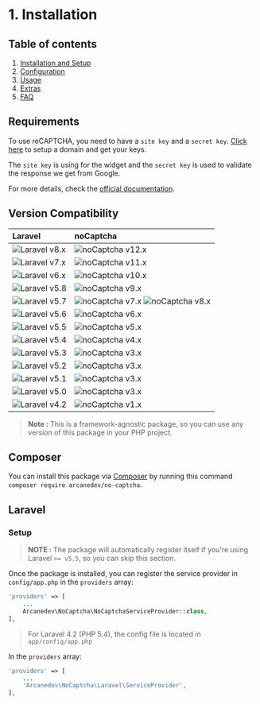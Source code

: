 # 1. Installation

## Table of contents

  1. [Installation and Setup](1-Installation-and-Setup.md)
  2. [Configuration](2-Configuration.md)
  3. [Usage](3-Usage.md)
  4. [Extras](4-Extras.md)
  5. [FAQ](5-FAQ.md)

## Requirements

To use reCAPTCHA, you need to have a `site key` and a `secret key`. [Click here](https://www.google.com/recaptcha/admin) to setup a domain and get your keys.

The `site key` is using for the widget and the `secret key` is used to validate the response we get from Google.

For more details, check the [official documentation](https://developers.google.com/recaptcha/).

## Version Compatibility

| Laravel                      | noCaptcha                                                           |
|:-----------------------------|:--------------------------------------------------------------------|
| ![Laravel v8.x][laravel_8_x] | ![noCaptcha v12.x][no_captcha_12_x]                                 |
| ![Laravel v7.x][laravel_7_x] | ![noCaptcha v11.x][no_captcha_11_x]                                 |
| ![Laravel v6.x][laravel_6_x] | ![noCaptcha v10.x][no_captcha_10_x]                                 |
| ![Laravel v5.8][laravel_5_8] | ![noCaptcha v9.x][no_captcha_9_x]                                   |
| ![Laravel v5.7][laravel_5_7] | ![noCaptcha v7.x][no_captcha_7_x] ![noCaptcha v8.x][no_captcha_8_x] |
| ![Laravel v5.6][laravel_5_6] | ![noCaptcha v6.x][no_captcha_6_x]                                   |
| ![Laravel v5.5][laravel_5_5] | ![noCaptcha v5.x][no_captcha_5_x]                                   |
| ![Laravel v5.4][laravel_5_4] | ![noCaptcha v4.x][no_captcha_4_x]                                   |
| ![Laravel v5.3][laravel_5_3] | ![noCaptcha v3.x][no_captcha_3_x]                                   |
| ![Laravel v5.2][laravel_5_2] | ![noCaptcha v3.x][no_captcha_3_x]                                   |
| ![Laravel v5.1][laravel_5_1] | ![noCaptcha v3.x][no_captcha_3_x]                                   |
| ![Laravel v5.0][laravel_5_0] | ![noCaptcha v3.x][no_captcha_3_x]                                   |
| ![Laravel v4.2][laravel_4_2] | ![noCaptcha v1.x][no_captcha_1_x]                                   |

> **Note :** This is a framework-agnostic package, so you can use any version of this package in your PHP project.

[laravel_8_x]: https://img.shields.io/badge/version-8.x-blue.svg?style=flat-square "Laravel v8.x"
[laravel_7_x]: https://img.shields.io/badge/version-7.x-blue.svg?style=flat-square "Laravel v7.x"
[laravel_6_x]: https://img.shields.io/badge/version-6.x-blue.svg?style=flat-square "Laravel v6.x"
[laravel_5_8]: https://img.shields.io/badge/version-5.8-blue.svg?style=flat-square "Laravel v5.8"
[laravel_5_7]: https://img.shields.io/badge/version-5.7-blue.svg?style=flat-square "Laravel v5.7"
[laravel_5_6]: https://img.shields.io/badge/version-5.6-blue.svg?style=flat-square "Laravel v5.6"
[laravel_5_5]: https://img.shields.io/badge/version-5.5-blue.svg?style=flat-square "Laravel v5.5"
[laravel_5_4]: https://img.shields.io/badge/version-5.4-blue.svg?style=flat-square "Laravel v5.4"
[laravel_5_3]: https://img.shields.io/badge/version-5.3-blue.svg?style=flat-square "Laravel v5.3"
[laravel_5_2]: https://img.shields.io/badge/version-5.2-blue.svg?style=flat-square "Laravel v5.2"
[laravel_5_1]: https://img.shields.io/badge/version-5.1-blue.svg?style=flat-square "Laravel v5.1"
[laravel_5_0]: https://img.shields.io/badge/version-5.0-blue.svg?style=flat-square "Laravel v5.0"
[laravel_4_2]: https://img.shields.io/badge/version-4.2-blue.svg?style=flat-square "Laravel v4.2"

[no_captcha_12_x]: https://img.shields.io/badge/version-12.x-blue.svg?style=flat-square "noCaptcha v12.x"
[no_captcha_11_x]: https://img.shields.io/badge/version-11.x-blue.svg?style=flat-square "noCaptcha v11.x"
[no_captcha_10_x]: https://img.shields.io/badge/version-10.x-blue.svg?style=flat-square "noCaptcha v10.x"
[no_captcha_9_x]:  https://img.shields.io/badge/version-9.x-blue.svg?style=flat-square "noCaptcha v9.x"
[no_captcha_8_x]:  https://img.shields.io/badge/version-8.x-blue.svg?style=flat-square "noCaptcha v8.x"
[no_captcha_7_x]:  https://img.shields.io/badge/version-7.x-blue.svg?style=flat-square "noCaptcha v7.x"
[no_captcha_6_x]:  https://img.shields.io/badge/version-6.x-blue.svg?style=flat-square "noCaptcha v6.x"
[no_captcha_5_x]:  https://img.shields.io/badge/version-5.x-blue.svg?style=flat-square "noCaptcha v5.x"
[no_captcha_4_x]:  https://img.shields.io/badge/version-4.x-blue.svg?style=flat-square "noCaptcha v4.x"
[no_captcha_3_x]:  https://img.shields.io/badge/version-3.x-blue.svg?style=flat-square "noCaptcha v3.x"
[no_captcha_1_x]:  https://img.shields.io/badge/version-1.x-blue.svg?style=flat-square "noCaptcha v1.x"

## Composer

You can install this package via [Composer](http://getcomposer.org/) by running this command `composer require arcanedev/no-captcha`.

## Laravel

### Setup

> **NOTE :** The package will automatically register itself if you're using Laravel `>= v5.5`, so you can skip this section.

Once the package is installed, you can register the service provider in `config/app.php` in the `providers` array:

```php
'providers' => [
    ...
    Arcanedev\NoCaptcha\NoCaptchaServiceProvider::class,
],
```

> For Laravel 4.2 (PHP 5.4), the config file is located in `app/config/app.php`

In the `providers` array:

```php
'providers' => [
    ...
    'Arcanedev\NoCaptcha\Laravel\ServiceProvider',
],
```
